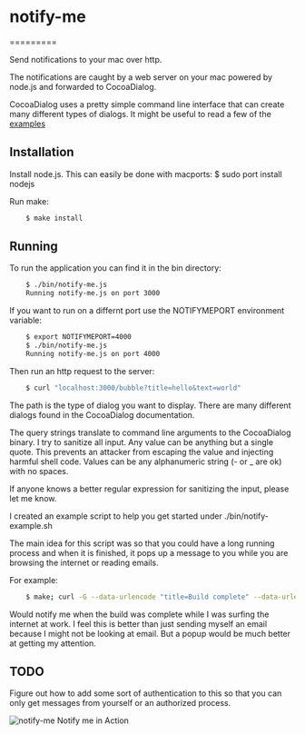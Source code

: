 # notify-me
=========

Send notifications to your mac over http.

The notifications are caught by a web server on your mac powered by node.js and forwarded to CocoaDialog.

CocoaDialog uses a pretty simple command line interface that can create many different types of dialogs.
It might be useful to read a few of the [examples](http://mstratman.github.com/cocoadialog/#examples)

## Installation
Install node.js.  This can easily be done with macports:
    $ sudo port install nodejs

Run make:
```bash
    $ make install
```

## Running
To run the application you can find it in the bin directory:
```bash
    $ ./bin/notify-me.js
    Running notify-me.js on port 3000
```

If you want to run on a differnt port use the NOTIFYMEPORT environment variable:
```bash
    $ export NOTIFYMEPORT=4000
    $ ./bin/notify-me.js
    Running notify-me.js on port 4000
```

Then run an http request to the server:
```bash
    $ curl "localhost:3000/bubble?title=hello&text=world"
```
The path is the type of dialog you want to display.  There are many different dialogs found in the CocoaDialog documentation.

The query strings translate to command line arguments to the CocoaDialog binary.
I try to sanitize all input.  Any value can be anything but a single quote.  This prevents an attacker from escaping the value and injecting harmful shell code.
Values can be any alphanumeric string (- or _ are ok) with no spaces.

If anyone knows a better regular expression for sanitizing the input, please let me know.

I created an example script to help you get started under ./bin/notify-example.sh

The main idea for this script was so that you could have a long running process and when it is finished, it pops up a message to you while you are browsing the internet or reading emails.

For example:
```bash
    $ make; curl -G --data-urlencode "title=Build complete" --data-urlencode "text=`date`" 1.2.3.4:3000/ok-msgbox
```
Would notify me when the build was complete while I was surfing the internet at work.
I feel this is better than just sending myself an email because I might not be looking at email.
But a popup would be much better at getting my attention.

## TODO
Figure out how to add some sort of authentication to this so that you can only get messages from yourself
  or an authorized process.

![notify-me Notify me in Action](/joeheyming/notify-me/blob/master/notify-me-in-action.png?raw=true)
